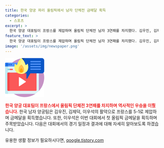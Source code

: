 ```yaml
---
title: 한국 양궁 파리 올림픽에서 남자 단체전 금메달 획득
categories:
  - 스포츠
excerpt: >
  한국 양궁 대표팀이 프랑스를 제압하며 올림픽 단체전 남자 3연패를 차지했다. 김우진, 김재덕, 이우석으로 이뤄진 대표팀은 5-1로 승리하며 금메달을 획득했고, 프랑스 양궁을 이기며 최강의 경쟁상대임을 입증했다. 김우진과 김제덕은 임시현과 함께 다음 나라 대표로 도전할 예정이며, 이우석은 첫 올림픽 무대에서 금메달을 획득했다. 추가로 혼성 단체전과 개인전에서의 활약도 기대된다. 계속해서 대표팀은 8월에 혼성 단체전과 각자의 개인전에서 메달을 향해 경쟁할 예정이다.
feature_text: >
  한국 양궁 대표팀이 프랑스를 제압하며 올림픽 단체전 남자 3연패를 차지했다. 김우진, 김재덕, 이우석으로 이뤄진 대표팀은 5-1로 승리하며 금메달을 획득했고, 프랑스 양궁을 이기며 최강의 경쟁상대임을 입증했다. 김우진과 김제덕은 임시현과 함께 다음 나라 대표로 도전할 예정이며, 이우석은 첫 올림픽 무대에서 금메달을 획득했다. 추가로 혼성 단체전과 개인전에서의 활약도 기대된다. 계속해서 대표팀은 8월에 혼성 단체전과 각자의 개인전에서 메달을 향해 경쟁할 예정이다.
image: '/assets/img/newspaper.png'
---
```


<p><img src="/assets/img/news.png" alt="rentncar 속보" /></p>

<p><b><span style="color: #ee2323;">한국 양궁 대표팀이 프랑스에서 올림픽 단체전 3연패를 차지하며 역사적인 우승을 이뤘습니다. </span></b>한국 남자 양궁팀은 김우진, 김제덕, 이우석의 활약으로 프랑스를 5-1로 제압하며 금메달을 획득했습니다. 또한, 이우석은 이번 대회에서 첫 올림픽 금메달을 획득하며 주목받았습니다. 다음은 대회에서의 경기 일정과 결과에 대해 자세히 알아보도록 하겠습니다.</p>
유용한 생활 정보가 필요하시다면, <a href="https://qoogle.tistory.com" rel="dofollow">qoogle.tistory.com</a>


